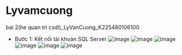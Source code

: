 # Lyvamcuong
bai 2(he quan tri csdl)_LyVanCuong_K225480106100
- Bước 1: Kết nối tài khoản SQL Server
![image](https://github.com/user-attachments/assets/2e02fbf7-f86d-4df2-8d96-8bcab6c77904)
![image](https://github.com/user-attachments/assets/9937980c-b509-46f7-a547-56a2780cfaeb)
![image](https://github.com/user-attachments/assets/98439715-4958-4bcd-944a-76afdca8aa81)
![image](https://github.com/user-attachments/assets/e6b880c5-02e8-4371-839d-1a448373a734)
![image](https://github.com/user-attachments/assets/ba5522ce-64e4-4c00-a8dd-daea7e9b1863)
![image](https://github.com/user-attachments/assets/f89dc88a-dd00-4d71-927d-38ddc24443a8)

